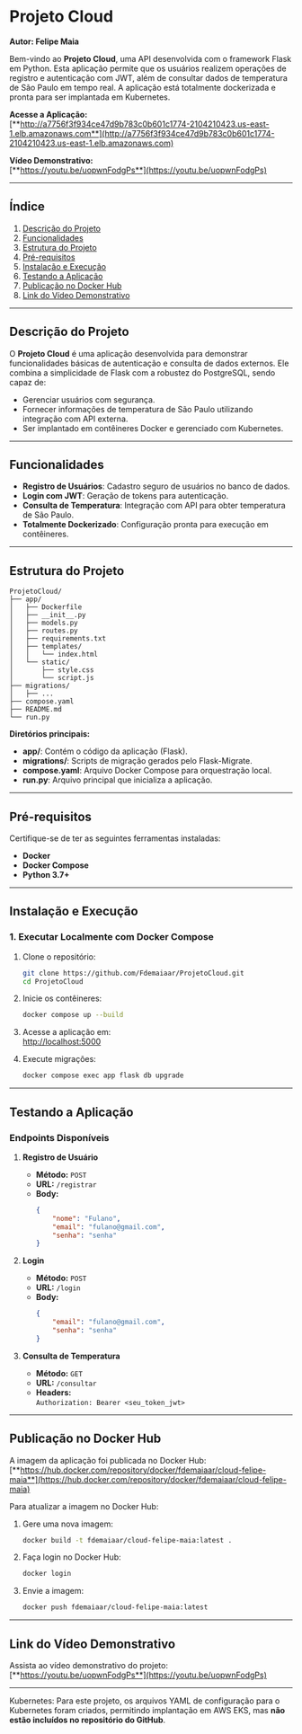 # **Projeto Cloud**

**Autor: Felipe Maia**

Bem-vindo ao **Projeto Cloud**, uma API desenvolvida com o framework Flask em Python. Esta aplicação permite que os usuários realizem operações de registro e autenticação com JWT, além de consultar dados de temperatura de São Paulo em tempo real. A aplicação está totalmente dockerizada e pronta para ser implantada em Kubernetes.

**Acesse a Aplicação:**  
[**http://a7756f3f934ce47d9b783c0b601c1774-2104210423.us-east-1.elb.amazonaws.com**](http://a7756f3f934ce47d9b783c0b601c1774-2104210423.us-east-1.elb.amazonaws.com)  

**Vídeo Demonstrativo:**  
[**https://youtu.be/uopwnFodgPs**](https://youtu.be/uopwnFodgPs)

---

## **Índice**

1. [Descrição do Projeto](#descrição-do-projeto)  
2. [Funcionalidades](#funcionalidades)  
3. [Estrutura do Projeto](#estrutura-do-projeto)  
4. [Pré-requisitos](#pré-requisitos)  
5. [Instalação e Execução](#instalação-e-execução)  
6. [Testando a Aplicação](#testando-a-aplicação)  
7. [Publicação no Docker Hub](#publicação-no-docker-hub)  
8. [Link do Vídeo Demonstrativo](#link-do-vídeo-demonstrativo)  

---

## **Descrição do Projeto**

O **Projeto Cloud** é uma aplicação desenvolvida para demonstrar funcionalidades básicas de autenticação e consulta de dados externos. Ele combina a simplicidade de Flask com a robustez do PostgreSQL, sendo capaz de:

- Gerenciar usuários com segurança.
- Fornecer informações de temperatura de São Paulo utilizando integração com API externa.
- Ser implantado em contêineres Docker e gerenciado com Kubernetes.

---

## **Funcionalidades**

- **Registro de Usuários**: Cadastro seguro de usuários no banco de dados.
- **Login com JWT**: Geração de tokens para autenticação.
- **Consulta de Temperatura**: Integração com API para obter temperatura de São Paulo.
- **Totalmente Dockerizado**: Configuração pronta para execução em contêineres.

---

## **Estrutura do Projeto**

```plaintext
ProjetoCloud/
├── app/
│   ├── Dockerfile
│   ├── __init__.py
│   ├── models.py
│   ├── routes.py
│   ├── requirements.txt
│   ├── templates/
│   │   └── index.html
│   └── static/
│       ├── style.css
│       └── script.js
├── migrations/
│   ├── ...
├── compose.yaml
├── README.md
└── run.py
```

**Diretórios principais:**

- **app/**: Contém o código da aplicação (Flask).  
- **migrations/**: Scripts de migração gerados pelo Flask-Migrate.  
- **compose.yaml**: Arquivo Docker Compose para orquestração local.  
- **run.py**: Arquivo principal que inicializa a aplicação.  

---

## **Pré-requisitos**

Certifique-se de ter as seguintes ferramentas instaladas:

- **Docker**  
- **Docker Compose**  
- **Python 3.7+**  

---

## **Instalação e Execução**

### **1. Executar Localmente com Docker Compose**

1. Clone o repositório:

   ```bash
   git clone https://github.com/Fdemaiaar/ProjetoCloud.git
   cd ProjetoCloud
   ```

2. Inicie os contêineres:

   ```bash
   docker compose up --build
   ```

3. Acesse a aplicação em:  
   [http://localhost:5000](http://localhost:5000)

4. Execute migrações:

   ```bash
   docker compose exec app flask db upgrade
   ```

---

## **Testando a Aplicação**

### **Endpoints Disponíveis**

1. **Registro de Usuário**
   - **Método:** `POST`  
   - **URL:** `/registrar`  
   - **Body:**
     ```json
     {
         "nome": "Fulano",
         "email": "fulano@gmail.com",
         "senha": "senha"
     }
     ```

2. **Login**
   - **Método:** `POST`  
   - **URL:** `/login`  
   - **Body:**
     ```json
     {
         "email": "fulano@gmail.com",
         "senha": "senha"
     }
     ```

3. **Consulta de Temperatura**
   - **Método:** `GET`  
   - **URL:** `/consultar`  
   - **Headers:**  
     `Authorization: Bearer <seu_token_jwt>`  

---

## **Publicação no Docker Hub**

A imagem da aplicação foi publicada no Docker Hub:  
[**https://hub.docker.com/repository/docker/fdemaiaar/cloud-felipe-maia**](https://hub.docker.com/repository/docker/fdemaiaar/cloud-felipe-maia)

Para atualizar a imagem no Docker Hub:

1. Gere uma nova imagem:
   ```bash
   docker build -t fdemaiaar/cloud-felipe-maia:latest .
   ```

2. Faça login no Docker Hub:
   ```bash
   docker login
   ```

3. Envie a imagem:
   ```bash
   docker push fdemaiaar/cloud-felipe-maia:latest
   ```

---

## **Link do Vídeo Demonstrativo**

Assista ao vídeo demonstrativo do projeto:  
[**https://youtu.be/uopwnFodgPs**](https://youtu.be/uopwnFodgPs)

---

Kubernetes: Para este projeto, os arquivos YAML de configuração para o Kubernetes foram criados, permitindo implantação em AWS EKS, mas **não estão incluídos no repositório do GitHub**.

